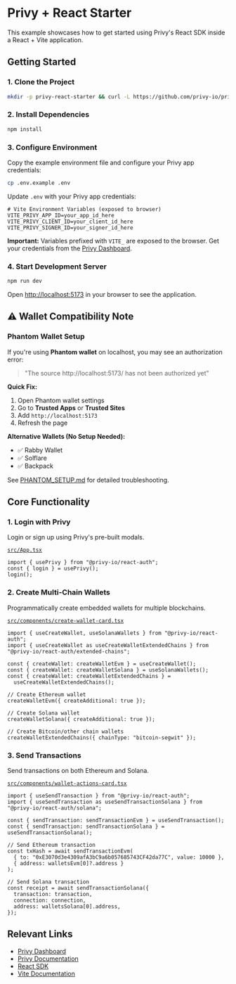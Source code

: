 # Privy + React Starter

This example showcases how to get started using Privy's React SDK inside a React + Vite application.

## Getting Started

### 1. Clone the Project

```bash
mkdir -p privy-react-starter && curl -L https://github.com/privy-io/privy-examples/archive/main.tar.gz | tar -xz --strip=2 -C privy-react-starter examples-main/privy-react-starter && cd privy-react-starter
```

### 2. Install Dependencies

```bash
npm install
```

### 3. Configure Environment

Copy the example environment file and configure your Privy app credentials:

```bash
cp .env.example .env
```

Update `.env` with your Privy app credentials:

```env
# Vite Environment Variables (exposed to browser)
VITE_PRIVY_APP_ID=your_app_id_here
VITE_PRIVY_CLIENT_ID=your_client_id_here
VITE_PRIVY_SIGNER_ID=your_signer_id_here
```

**Important:** Variables prefixed with `VITE_` are exposed to the browser. Get your credentials from the [Privy Dashboard](https://dashboard.privy.io).

### 4. Start Development Server

```bash
npm run dev
```

Open [http://localhost:5173](http://localhost:5173) in your browser to see the application.

## ⚠️ Wallet Compatibility Note

### Phantom Wallet Setup
If you're using **Phantom wallet** on localhost, you may see an authorization error:
> "The source http://localhost:5173/ has not been authorized yet"

**Quick Fix:**
1. Open Phantom wallet settings
2. Go to **Trusted Apps** or **Trusted Sites**
3. Add `http://localhost:5173`
4. Refresh the page

**Alternative Wallets (No Setup Needed):**
- ✅ Rabby Wallet
- ✅ Solflare
- ✅ Backpack

See [PHANTOM_SETUP.md](./PHANTOM_SETUP.md) for detailed troubleshooting.

## Core Functionality

### 1. Login with Privy

Login or sign up using Privy's pre-built modals.

[`src/App.tsx`](./src/App.tsx)

```tsx
import { usePrivy } from "@privy-io/react-auth";
const { login } = usePrivy();
login();
```

### 2. Create Multi-Chain Wallets

Programmatically create embedded wallets for multiple blockchains.

[`src/components/create-wallet-card.tsx`](./src/components/create-wallet-card.tsx)

```tsx
import { useCreateWallet, useSolanaWallets } from "@privy-io/react-auth";
import { useCreateWallet as useCreateWalletExtendedChains } from "@privy-io/react-auth/extended-chains";

const { createWallet: createWalletEvm } = useCreateWallet();
const { createWallet: createWalletSolana } = useSolanaWallets();
const { createWallet: createWalletExtendedChains } =
  useCreateWalletExtendedChains();

// Create Ethereum wallet
createWalletEvm({ createAdditional: true });

// Create Solana wallet
createWalletSolana({ createAdditional: true });

// Create Bitcoin/other chain wallets
createWalletExtendedChains({ chainType: "bitcoin-segwit" });
```

### 3. Send Transactions

Send transactions on both Ethereum and Solana.

[`src/components/wallet-actions-card.tsx`](./src/components/wallet-actions-card.tsx)

```tsx
import { useSendTransaction } from "@privy-io/react-auth";
import { useSendTransaction as useSendTransactionSolana } from "@privy-io/react-auth/solana";

const { sendTransaction: sendTransactionEvm } = useSendTransaction();
const { sendTransaction: sendTransactionSolana } = useSendTransactionSolana();

// Send Ethereum transaction
const txHash = await sendTransactionEvm(
  { to: "0xE3070d3e4309afA3bC9a6b057685743CF42da77C", value: 10000 },
  { address: walletsEvm[0]?.address }
);

// Send Solana transaction
const receipt = await sendTransactionSolana({
  transaction: transaction,
  connection: connection,
  address: walletsSolana[0].address,
});
```

## Relevant Links

- [Privy Dashboard](https://dashboard.privy.io)
- [Privy Documentation](https://docs.privy.io)
- [React SDK](https://www.npmjs.com/package/@privy-io/react-auth)
- [Vite Documentation](https://vitejs.dev/)

